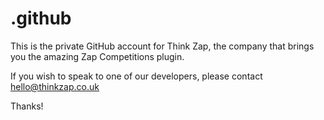 # .github
This is the private GitHub account for Think Zap, the company that brings you the amazing Zap Competitions plugin.

If you wish to speak to one of our developers, please contact hello@thinkzap.co.uk

Thanks!
